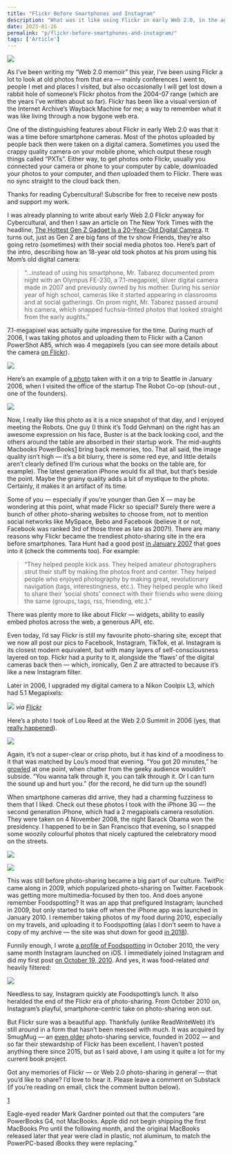 ```yaml
---
title: "Flickr Before Smartphones and Instagram"
description: "What was it like using Flickr in early Web 2.0, in the age of digital cameras and before Instagram changed everything? 📸"
date: 2023-01-26
permalink: "p/flickr-before-smartphones-and-instagram/"
tags: ['Article']
---
```

![](/assets/images/afa564c2-3abd-4863-b538-f061085548e4_1200x800.jpg)

As I’ve been writing my “Web 2.0 memoir” this year, I’ve been using Flickr a lot to look at old photos from that era — mainly conferences I went to, people I met and places I visited, but also occasionally I will get lost down a rabbit hole of someone’s Flickr photos from the 2004-07 range (which are the years I’ve written about so far). Flickr has been like a visual version of the Internet Archive’s Wayback Machine for me; a way to remember what it was like living through a now bygone web era.

One of the distinguishing features about Flickr in early Web 2.0 was that it was a time before smartphone cameras. Most of the photos uploaded by people back then were taken on a digital camera. Sometimes you used the crappy quality camera on your mobile phone, which output these rough things called “PXTs”. Either way, to get photos onto Flickr, usually you connected your camera or phone to your computer by cable, downloaded your photos to your computer, and _then_ uploaded them to Flickr. There was no sync straight to the cloud back then.

Thanks for reading Cybercultural! Subscribe for free to receive new posts and support my work.

I was already planning to write about early Web 2.0 Flickr anyway for Cybercultural, and then I saw an article on The New York Times with the headline, [The Hottest Gen Z Gadget Is a 20-Year-Old Digital Camera](https://www.nytimes.com/2023/01/07/technology/digital-cameras-olympus-canon.html). It turns out, just as Gen Z are big fans of the tv show Friends, they’re also going retro (sometimes) with their social media photos too. Here’s part of the intro, describing how an 18-year old took photos at his prom using his Mom’s old digital camera:

> “…instead of using his smartphone, Mr. Tabarez documented prom night with an Olympus FE-230, a 7.1-megapixel, silver digital camera made in 2007 and previously owned by his mother. During his senior year of high school, cameras like it started appearing in classrooms and at social gatherings. On prom night, Mr. Tabarez passed around his camera, which snapped fuchsia-tinted photos that looked straight from the early aughts.”

7.1-megapixel was actually quite impressive for the time. During much of 2006, I was taking photos and uploading them to Flickr with a Canon PowerShot A85, which was 4 megapixels (you can see more details about the camera [on Flickr](https://www.flickr.com/cameras/canon/powershot_a85/)).

![](/assets/images/75d06722-bd5c-4c37-b3cf-9483f970f8c4_480x480.jpg)

Here’s an example of [a photo](https://www.flickr.com/photos/ricmac/102419332/in/dateposted-public/) taken with it on a trip to Seattle in January 2006, when I visited the office of the startup The Robot Co-op (shout-out , one of the founders).

![](/assets/images/bd22b040-c25e-4b05-bef9-9c1dd1f192be_1280x960.jpg)

Now, I really like this photo as it is a nice snapshot of that day, and I enjoyed meeting the Robots. One guy (I think it’s Todd Gehman) on the right has an awesome expression on his face, Buster is at the back looking cool, and the others around the table are absorbed in their startup work. The mid-aughts Macbooks PowerBooks[1](#footnote-1) bring back memories, too. That all said, the image quality isn’t high — it’s a bit blurry, there is some red eye, and little details aren’t clearly defined (I’m curious what the books on the table are, for example). The latest generation iPhone would fix all that, but that’s beside the point. Maybe the grainy quality adds a bit of mystique to the photo. Certainly, it makes it an artifact of its time.

Some of you — especially if you’re younger than Gen X — may be wondering at this point, what made Flickr so special? Surely there were a bunch of other photo-sharing websites to choose from, not to mention social networks like MySpace, Bebo and Facebook (believe it or not, Facebook was ranked 3rd of those three as late as 2007!). There are many reasons why Flickr became the trendiest photo-sharing site in the era before smartphones. Tara Hunt had a good post [in January 2007](https://web.archive.org/web/20070302163626/http://www.horsepigcow.com/2007/01/22/what-makes-flickr-so-special-anyway/) that goes into it (check the comments too). For example:

> “They helped people kick ass. They helped amateur photographers strut their stuff by making the photos front and center. They helped people who enjoyed photography by making great, revolutionary navigation (tags, interestingness, etc.). They helped people who liked to share their ’social shots’ connect with their friends who were doing the same (groups, tags, rss, friending, etc.).”

There was plenty more to like about Flickr — widgets, ability to easily embed photos across the web, a generous API, etc.

Even today, I’d say Flickr is still my favourite photo-sharing site, except that we now all post our pics to Facebook, Instagram, TikTok, et al. Instagram is its closest modern equivalent, but with many layers of self-consciousness layered on top. Flickr had a purity to it, alongside the ‘flaws’ of the digital cameras back then — which, ironically, Gen Z are attracted to because it’s like a new Instagram filter.

Later in 2006, I upgraded my digital camera to a Nikon Coolpix L3, which had 5.1 Megapixels:

![](/assets/images/18d28d7e-eeeb-4395-9c23-50a341476d96_300x300.jpg)
*via [Flickr](https://www.flickr.com/cameras/nikon/coolpix_l3/)*

Here’s a photo I took of Lou Reed at the Web 2.0 Summit in 2006 (yes, that [really happened](https://www.youtube.com/watch?v=N5GJVQDQi-A)).

![](/assets/images/3fe63766-219b-497d-b250-962da5f868e3_1024x768.jpg)

Again, it’s not a super-clear or crisp photo, but it has kind of a moodiness to it that was matched by Lou’s mood that evening. “You got 20 minutes,” he [growled](https://www.wired.com/2015/11/doing-is-knowing-sweet-jane-and-the-web/) at one point, when chatter from the geeky audience wouldn’t subside. “You wanna talk through it, you can talk through it. Or I can turn the sound up and hurt you.” (for the record, he did turn up the sound!)

When smartphone cameras did arrive, they had a charming fuzziness to them that I liked. Check out these photos I took with the iPhone 3G — the second generation iPhone, which had a 2 megapixels camera resolution. They were taken on 4 November 2008, the night Barack Obama won the presidency. I happened to be in San Francisco that evening, so I snapped some woozily colourful photos that nicely captured the celebratory mood on the streets.

![](/assets/images/4e55c63e-4a08-44ac-93a7-189d283c880a_1600x1200.jpg)

![](/assets/images/4a67e057-f8cb-49f4-8d10-fe9635750cd8_1600x1200.jpg)

This was still before photo-sharing became a big part of our culture. TwitPic came along in 2009, which popularized photo-sharing on Twitter. Facebook was getting more multimedia-focused by then too. And does anyone remember Foodspotting? It was an app that prefigured Instagram; launched in 2009, but only started to take off when the iPhone app was launched in January 2010. I remember taking photos of my food during 2010, especially on my travels, and uploading it to Foodspotting (alas I don’t seem to have a copy of my archive — the site was shut down for good [in 2018](https://twitter.com/foodspotting/status/981522391561064450)).

Funnily enough, I wrote [a profile of Foodspotting](https://web.archive.org/web/20101016142722/http://www.readwriteweb.com/archives/the_evolution_of_foodspotting.php) in October 2010, the very same month Instagram launched on iOS. I immediately joined Instagram and did my first post [on October 19, 2010](https://www.instagram.com/p/Coz3/). And yes, it was food-related _and_ heavily filtered:

![](/assets/images/b122cc4b-a42c-4789-933c-430afb036d27_998x998.jpg)

Needless to say, Instagram quickly ate Foodspotting’s lunch. It also heralded the end of the Flickr era of photo-sharing. From October 2010 on, Instagram’s playful, smartphone-centric take on photo-sharing won out.

But Flickr sure was a beautiful app. Thankfully (unlike ReadWriteWeb) it’s still around in a form that hasn’t been messed with much. It was acquired by SmugMug — an [even older](https://www.latimes.com/la-fi-smugmug24dec24-story.html) photo-sharing service, founded in 2002 — and so far their stewardship of Flickr has been excellent. I haven’t posted anything there since 2015, but as I said above, I am using it quite a lot for my current book project.

Got any memories of Flickr — or Web 2.0 photo-sharing in general — that you’d like to share? I’d love to hear it. Please leave a comment on Substack (if you’re reading on email, click the comment button below).

[1](#footnote-anchor-1)

Eagle-eyed reader Mark Gardner pointed out that the computers “are PowerBooks G4, not MacBooks. Apple did not begin shipping the first MacBooks Pro until the following month, and the original MacBooks released later that year were clad in plastic, not aluminum, to match the PowerPC-based iBooks they were replacing.”